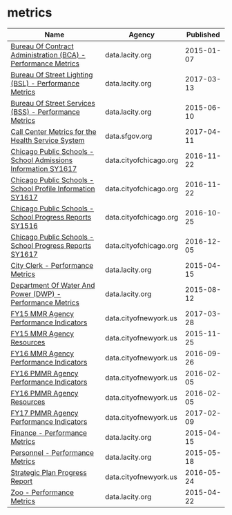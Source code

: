 # metrics

Name | Agency | Published
---- | ---- | ---------
[Bureau Of Contract Administration (BCA) - Performance Metrics](../socrata/xr6g-advn.md) | data.lacity.org | 2015-01-07
[Bureau Of Street Lighting (BSL) - Performance Metrics](../socrata/5y5q-d9ew.md) | data.lacity.org | 2017-03-13
[Bureau Of Street Services (BSS) - Performance Metrics](../socrata/qjsx-ic6b.md) | data.lacity.org | 2015-06-10
[Call Center Metrics for the Health Service System](../socrata/qz8r-q5ne.md) | data.sfgov.org | 2017-04-11
[Chicago Public Schools - School Admissions Information SY1617](../socrata/2i3t-vn5b.md) | data.cityofchicago.org | 2016-11-22
[Chicago Public Schools - School Profile Information SY1617](../socrata/8i6r-et8s.md) | data.cityofchicago.org | 2016-11-22
[Chicago Public Schools - School Progress Reports SY1516](../socrata/fvrx-esxp.md) | data.cityofchicago.org | 2016-10-25
[Chicago Public Schools - School Progress Reports SY1617](../socrata/cp7s-7gxg.md) | data.cityofchicago.org | 2016-12-05
[City Clerk - Performance Metrics](../socrata/rz94-zctd.md) | data.lacity.org | 2015-04-15
[Department Of Water And Power (DWP) - Performance Metrics](../socrata/skwd-zszg.md) | data.lacity.org | 2015-08-12
[FY15 MMR Agency Performance Indicators](../socrata/fxdy-q85h.md) | data.cityofnewyork.us | 2017-03-28
[FY15 MMR Agency Resources](../socrata/erts-eyf6.md) | data.cityofnewyork.us | 2015-11-25
[FY16 MMR Agency Performance Indicators](../socrata/8jfz-tjny.md) | data.cityofnewyork.us | 2016-09-26
[FY16 PMMR Agency Performance Indicators](../socrata/q5za-zqz7.md) | data.cityofnewyork.us | 2016-02-05
[FY16 PMMR Agency Resources](../socrata/7ceq-6nwu.md) | data.cityofnewyork.us | 2016-02-05
[FY17 PMMR Agency Performance Indicators](../socrata/him9-7gri.md) | data.cityofnewyork.us | 2017-02-09
[Finance - Performance Metrics](../socrata/7y6s-y8bd.md) | data.lacity.org | 2015-04-15
[Personnel - Performance Metrics](../socrata/bjf9-aept.md) | data.lacity.org | 2015-05-18
[Strategic Plan Progress Report](../socrata/nja7-3m37.md) | data.cityofnewyork.us | 2016-05-24
[Zoo - Performance Metrics](../socrata/5mwy-kfkk.md) | data.lacity.org | 2015-04-22

